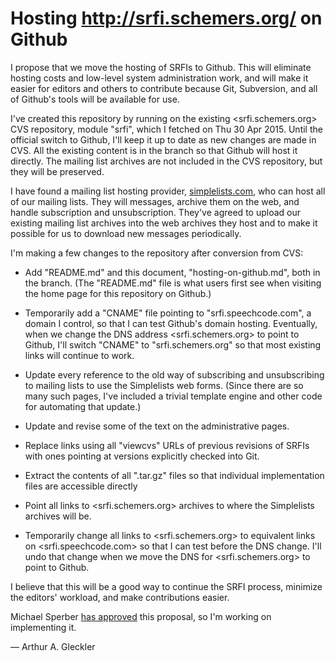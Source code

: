 # Hosting http://srfi.schemers.org/ on Github

I propose that we move the hosting of SRFIs to Github.  This will eliminate hosting costs and low-level system administration work, and will make it easier for editors and others to contribute because Git, Subversion, and all of Github's tools will be available for use.

I've created this repository by running <cvs2git> on the existing <srfi.schemers.org> CVS repository, module "srfi", which I fetched on Thu 30 Apr 2015.  Until the official switch to Github, I'll keep it up to date as new changes are made in CVS.  All the existing content is in the <gh-pages> branch so that Github will host it directly.  The mailing list archives are not included in the CVS repository, but they will be preserved.

I have found a mailing list hosting provider, [simplelists.com](https://www.simplelists.com), who can host all of our mailing lists.  They will messages, archive them on the web, and handle subscription and unsubscription. They've agreed to upload our existing mailing list archives into the web archives they host and to make it possible for us to download new messages periodically.

I'm making a few changes to the repository after conversion from CVS:

- Add "README.md" and this document, "hosting-on-github.md", both in the <master> branch.  (The "README.md" file is what users first see when visiting the home page for this repository on Github.)

- Temporarily add a "CNAME" file pointing to "srfi.speechcode.com", a domain I control, so that I can test Github's domain hosting. Eventually, when we change the DNS address <srfi.schemers.org> to point to Github, I'll switch "CNAME" to "srfi.schemers.org" so that most existing links will continue to work.

- Update every reference to the old way of subscribing and unsubscribing to mailing lists to use the Simplelists web forms. (Since there are so many such pages, I've included a trivial template engine and other code for automating that update.)

- Update and revise some of the text on the administrative pages.

- Replace links using all "viewcvs" URLs of previous revisions of SRFIs with ones pointing at versions explicitly checked into Git.

- Extract the contents of all ".tar.gz" files so that individual implementation files are accessible directly

- Point all links to <srfi.schemers.org> archives to where the Simplelists archives will be.

- Temporarily change all links to <srfi.schemers.org> to equivalent links on <srfi.speechcode.com> so that I can test before the DNS change.  I'll undo that change when we move the DNS for <srfi.schemers.org> to point to Github.

I believe that this will be a good way to continue the SRFI process, minimize the editors' workload, and make contributions easier.

Michael Sperber [has approved](http://permalink.gmane.org/gmane.lisp.scheme.srfi.announce/117) this proposal, so I'm working on implementing it.

— Arthur A. Gleckler
